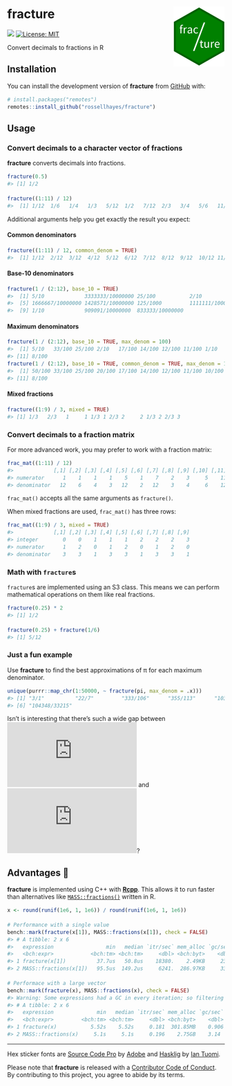 
<!-- README.md is generated from README.Rmd. Please edit that file -->

# fracture <img src="man/figures/logo.png?raw=TRUE" align="right" height="138" />

<!-- badges: start -->

[![](https://img.shields.io/badge/lifecycle-maturing-blue.svg)](https://www.tidyverse.org/lifecycle/#maturing)
[![License:
MIT](https://img.shields.io/badge/license-MIT-blueviolet.svg)](https://cran.r-project.org/web/licenses/MIT)

<!-- badges: end -->

Convert decimals to fractions in R

## Installation

<!-- You can install the released version of **fracture** from [CRAN](https://CRAN.R-project.org) with: -->

<!-- ``` {r eval = FALSE} -->

<!-- install.packages("fracture") -->

<!-- ``` -->

You can install the development version of **fracture** from
[GitHub](https://github.com/rossellhayes/fracture) with:

``` r
# install.packages("remotes")
remotes::install_github("rossellhayes/fracture")
```

## Usage

### Convert decimals to a character vector of fractions

**fracture** converts decimals into fractions.

``` r
fracture(0.5)
#> [1] 1/2

fracture((1:11) / 12)
#>  [1] 1/12  1/6   1/4   1/3   5/12  1/2   7/12  2/3   3/4   5/6   11/12
```

Additional arguments help you get exactly the result you expect:

#### Common denominators

``` r
fracture((1:11) / 12, common_denom = TRUE)
#>  [1] 1/12  2/12  3/12  4/12  5/12  6/12  7/12  8/12  9/12  10/12 11/12
```

#### Base-10 denominators

``` r
fracture(1 / (2:12), base_10 = TRUE)
#>  [1] 5/10             3333333/10000000 25/100           2/10            
#>  [5] 1666667/10000000 1428571/10000000 125/1000         1111111/10000000
#>  [9] 1/10             909091/10000000  833333/10000000
```

#### Maximum denominators

``` r
fracture(1 / (2:12), base_10 = TRUE, max_denom = 100)
#>  [1] 5/10   33/100 25/100 2/10   17/100 14/100 12/100 11/100 1/10   9/100 
#> [11] 8/100
fracture(1 / (2:12), base_10 = TRUE, common_denom = TRUE, max_denom = 100)
#>  [1] 50/100 33/100 25/100 20/100 17/100 14/100 12/100 11/100 10/100 9/100 
#> [11] 8/100
```

#### Mixed fractions

``` r
fracture((1:9) / 3, mixed = TRUE)
#> [1] 1/3   2/3   1     1 1/3 1 2/3 2     2 1/3 2 2/3 3
```

### Convert decimals to a fraction matrix

For more advanced work, you may prefer to work with a fraction matrix:

``` r
frac_mat((1:11) / 12)
#>             [,1] [,2] [,3] [,4] [,5] [,6] [,7] [,8] [,9] [,10] [,11]
#> numerator      1    1    1    1    5    1    7    2    3     5    11
#> denominator   12    6    4    3   12    2   12    3    4     6    12
```

`frac_mat()` accepts all the same arguments as `fracture()`.

When mixed fractions are used, `frac_mat()` has three rows:

``` r
frac_mat((1:9) / 3, mixed = TRUE)
#>             [,1] [,2] [,3] [,4] [,5] [,6] [,7] [,8] [,9]
#> integer        0    0    1    1    1    2    2    2    3
#> numerator      1    2    0    1    2    0    1    2    0
#> denominator    3    3    1    3    3    1    3    3    1
```

### Math with `fracture`s

`fracture`s are implemented using an S3 class. This means we can perform
mathematical operations on them like real fractions.

``` r
fracture(0.25) * 2
#> [1] 1/2

fracture(0.25) + fracture(1/6)
#> [1] 5/12
```

### Just a fun example

Use **fracture** to find the best approximations of π for each maximum
denominator.

``` r
unique(purrr::map_chr(1:50000, ~ fracture(pi, max_denom = .x)))
#> [1] "3/1"          "22/7"         "333/106"      "355/113"      "103993/33102"
#> [6] "104348/33215"
```

Isn’t is interesting that there’s such a wide gap between
![](http://www.sciweavers.org/tex2img.php?eq=%5Cfrac%7B355%7D%7B113%7D&bc=white&fc=black&im=jpg&fs=8&ff=arev)
and
![](http://www.sciweavers.org/tex2img.php?eq=%5Cfrac%7B103993%7D%7B33102%7D&bc=white&fc=black&im=jpg&fs=8&ff=arev)?

## Advantages 🚀

**fracture** is implemented using C++ with [**Rcpp**](http://rcpp.org/).
This allows it to run faster than alternatives like
[`MASS::fractions()`](https://stat.ethz.ch/R-manual/R-devel/library/MASS/html/fractions.html)
written in R.

``` r
x <- round(runif(1e6, 1, 1e6)) / round(runif(1e6, 1, 1e6))

# Performance with a single value
bench::mark(fracture(x[1]), MASS::fractions(x[1]), check = FALSE)
#> # A tibble: 2 x 6
#>   expression                 min   median `itr/sec` mem_alloc `gc/sec`
#>   <bch:expr>            <bch:tm> <bch:tm>     <dbl> <bch:byt>    <dbl>
#> 1 fracture(x[1])          37.7us   50.8us    18380.    2.49KB     23.8
#> 2 MASS::fractions(x[1])   95.5us  149.2us     6241.  286.97KB     33.1

# Performace with a large vector
bench::mark(fracture(x), MASS::fractions(x), check = FALSE)
#> Warning: Some expressions had a GC in every iteration; so filtering is disabled.
#> # A tibble: 2 x 6
#>   expression              min   median `itr/sec` mem_alloc `gc/sec`
#>   <bch:expr>         <bch:tm> <bch:tm>     <dbl> <bch:byt>    <dbl>
#> 1 fracture(x)           5.52s    5.52s     0.181  301.85MB    0.906
#> 2 MASS::fractions(x)     5.1s     5.1s     0.196    2.75GB    3.14
```

-----

Hex sticker fonts are [Source Code
Pro](https://github.com/adobe-fonts/source-code-pro) by
[Adobe](https://adobe.com) and
[Hasklig](https://github.com/i-tu/Hasklig) by [Ian
Tuomi](https://github.com/i-tu).

Please note that **fracture** is released with a [Contributor Code of
Conduct](https://contributor-covenant.org/version/2/0/CODE_OF_CONDUCT.html).
By contributing to this project, you agree to abide by its terms.
